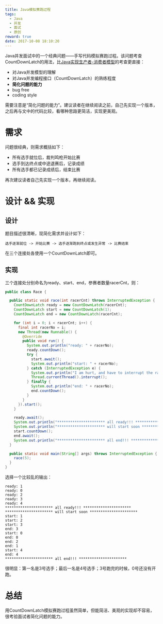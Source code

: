 ```yaml
---
title: Java模拟赛跑过程
tags:
  - Java
  - 并发
  - 面试
  - 原创
reward: true
date: 2017-10-08 18:10:20
---
```


Java并发面试中的一个经典问题——手写代码模拟赛跑过程。该问题考查CountDownLatch的用法，比[Java实现生产者-消费者模型](/2017/10/08/Java实现生产者-消费者模型/)的考查更直接：

* 对Java并发模型的理解
* 对Java并发编程接口（CountDownLatch）的熟练程度
* **简化问题的能力**
* bug free
* coding style

<!--more-->

需要注意是“简化问题的能力”。建议读者在继续阅读之前，自己先实现一个版本，之后再与文中的代码比较，看哪种思路更简洁，实现更美观。

# 需求

问题很经典，则需求概括如下：

* 所有选手就位后，裁判鸣枪开始比赛
* 选手到达终点或中途退赛后，记录成绩
* 所有选手都已记录成绩后，结束比赛

再次建议读者自己先实现一个版本，再继续阅读。

# 设计 && 实现

## 设计

题目描述很清晰，现简化需求并设计如下：

```
选手逐渐就位 -> 开始比赛 -> 选手逐渐跑到终点或发生异常 -> 比赛结束
```

在三个连接处各使用一个CountDownLatch即可。

## 实现

三个连接处分别命名为ready、start、end，参赛者数量racerCnt，则：

```java
public class Race {

  public static void race(int racerCnt) throws InterruptedException {
    CountDownLatch ready = new CountDownLatch(racerCnt);
    CountDownLatch start = new CountDownLatch(1);
    CountDownLatch end = new CountDownLatch(racerCnt);

    for (int i = 0; i < racerCnt; i++) {
      final int racerNo = i;
      new Thread(new Runnable() {
        @Override
        public void run() {
          System.out.println("ready: " + racerNo);
          ready.countDown();
          try {
            start.await();
            System.out.println("start: " + racerNo);
          } catch (InterruptedException e) {
            System.out.println("I am hurt, and have to interrupt the race...");
            Thread.currentThread().interrupt();
          } finally {
            System.out.println("end: " + racerNo);
            end.countDown();
          }
        }
      }).start();
    }

    ready.await();
    System.out.println("********************** all ready!!! **********************");
    System.out.println("********************** will start soon **********************");
    start.countDown();
    end.await();
    System.out.println("********************** all end!!! **********************");
  }

  public static void main(String[] args) throws InterruptedException {
    race(5);
  }
}
```

选择一个比较乱的输出：

```
ready: 1
ready: 0
ready: 2
ready: 3
ready: 4
********************** all ready!!! **********************
********************** will start soon **********************
start: 1
start: 2
start: 3
end: 3
start: 0
end: 0
end: 2
end: 1
start: 4
end: 4
********************** all end!!! **********************
```

很明显：第一名是3号选手；最后一名是4号选手；3号跑完的时候，0号还没有开跑。

# 总结

用CountDownLatch模拟赛跑过程虽然简单，但能简洁、美观的实现却不容易，很考验面试者简化问题的能力。
